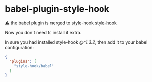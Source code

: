 # babel-plugin-style-hook
⚠️ the babel plugin is merged to style-hook [style-hook](https://github.com/style-hook/style-hook)

Now you don't need to install it extra.

In sure you had installed style-hook *@^1.3.2*, then add it to your babel configuration:

```json
{
  "plugins": [
    "style-hook/babel"
  ]
}
```
